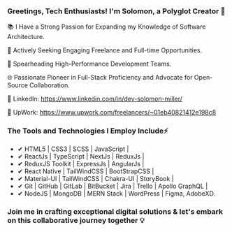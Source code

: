 ### Greetings, Tech Enthusiasts! I'm Solomon, a Polyglot Creator 🚀

📚 I Have a Strong Passion for Expanding my Knowledge of Software Architecture.

🌟 Actively Seeking Engaging Freelance and Full-time Opportunities.

🏢 Spearheading High-Performance Development Teams.

🌐 Passionate Pioneer in Full-Stack Proficiency and Advocate for Open-Source Collaboration.

🔗 LinkedIn: https://www.linkedin.com/in/dev-solomon-miller/

🔗 UpWork: https://www.upwork.com/freelancers/~01eb40821412e198c8

### The Tools and Technologies I Employ Include⚡ ###

 - ✔ HTML5 | CSS3 | SCSS | JavaScript |
 - ✔ ReactJs | TypeScript | NextJs | ReduxJs |
 - ✔ ReduxJS Toolkit | ExpressJs | AngularJs |
 - ✔ React Native | TailWindCSS | BootStrapCSS |
 - ✔ Material-UI | TailWindCSS | Chakra-UI | StoryBook |
 - ✔ Git | GitHub | GitLab | BitBucket | Jira | Trello | Apollo GraphQL |
 - ✔ NodeJS | MongoDB | MERN Stack | WordPress |  Figma, AdobeXD.

### Join me in crafting exceptional digital solutions & let's embark on this collaborative journey together 💡
